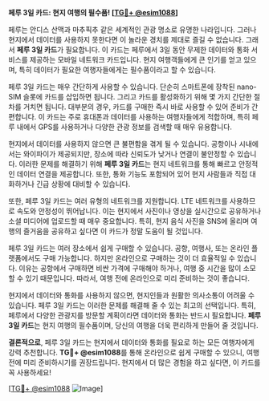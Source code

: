 **페루 3일 카드: 현지 여행의 필수품! [[TG💪+ @esim1088](https://t.me/s/esim1088)]**

페루는 안디스 산맥과 마추픽추 같은 세계적인 관광 명소로 유명한 나라입니다. 그러나 현지에서 데이터를 사용하지 못한다면 이 놀라운 경치를 제대로 즐길 수 없습니다. 그래서 **페루 3일 카드**가 필요합니다. 이 카드는 페루에서 3일 동안 무제한 데이터와 통화 서비스를 제공하는 모바일 네트워크 카드입니다. 현지 여행객들에게 큰 인기를 얻고 있으며, 특히 데이터가 필요한 여행자들에게는 필수품이라고 할 수 있습니다.

페루 3일 카드는 매우 간단하게 사용할 수 있습니다. 단순히 스마트폰에 장착된 nano-SIM 슬롯에 카드를 삽입하면 됩니다. 그리고 카드를 활성화하기 위해 몇 가지 간단한 절차를 거치면 됩니다. 대부분의 경우, 카드를 구매한 즉시 바로 사용할 수 있어 준비가 간편합니다. 이 카드는 주로 휴대폰과 데이터를 사용하는 여행자들에게 적합하며, 특히 페루 내에서 GPS를 사용하거나 다양한 관광 정보를 검색할 때 매우 유용합니다.

현지에서 데이터를 사용하지 않으면 큰 불편함을 겪게 될 수 있습니다. 공항이나 시내에서는 와이파이가 제공되지만, 장소에 따라 신뢰도가 낮거나 연결이 불안정할 수 있습니다. 이러한 문제를 해결하기 위해 **페루 3일 카드**는 현지 네트워크를 통해 빠르고 안정적인 데이터 연결을 제공합니다. 또한, 통화 기능도 포함되어 있어 현지 사람들과 직접 대화하거나 긴급 상황에 대비할 수 있습니다.

또한, 페루 3일 카드는 여러 유형의 네트워크를 지원합니다. LTE 네트워크를 사용하므로 속도와 안정성이 뛰어납니다. 이는 현지에서 사진이나 영상을 실시간으로 공유하거나 소셜 미디어에 업로드할 때 매우 중요합니다. 특히, 현지 음식 사진을 SNS에 올리며 여행의 즐거움을 공유하고 싶다면 이 카드가 정말 도움이 될 것입니다.

페루 3일 카드는 여러 장소에서 쉽게 구매할 수 있습니다. 공항, 여행사, 또는 온라인 플랫폼에서도 구매 가능합니다. 하지만 온라인으로 구매하는 것이 더 효율적일 수 있습니다. 이유는 공항에서 구매하면 비싼 가격에 구매해야 하거나, 여행 중 시간을 많이 소모할 수 있기 때문입니다. 따라서, 여행 전에 온라인으로 미리 준비하는 것이 좋습니다.

현지에서 데이터와 통화를 사용하지 않으면, 현지인들과 원활한 의사소통이 어려울 수 있습니다. 페루 3일 카드는 이러한 문제를 해결해 줄 수 있는 최고의 선택입니다. 특히, 페루에서 다양한 관광지를 방문할 계획이라면 데이터와 통화는 반드시 필요합니다. **페루 3일 카드**는 현지 여행의 필수품이며, 당신의 여행을 더욱 편리하게 만들어 줄 것입니다.

**결론적으로**, 페루 3일 카드는 현지에서 데이터와 통화를 필요로 하는 모든 여행자에게 강력 추천합니다. **TG💪+ @esim1088**를 통해 온라인으로 쉽게 구매할 수 있으니, 여행 전에 미리 준비하시기를 권장드립니다. 현지에서 더 많은 경험을 하고 싶다면, 이 카드를 꼭 사용하세요!

[[TG💪+ @esim1088](https://t.me/s/esim1088) ![Image](https://i.postimg.cc/Y0z9fWf4/image.png)]